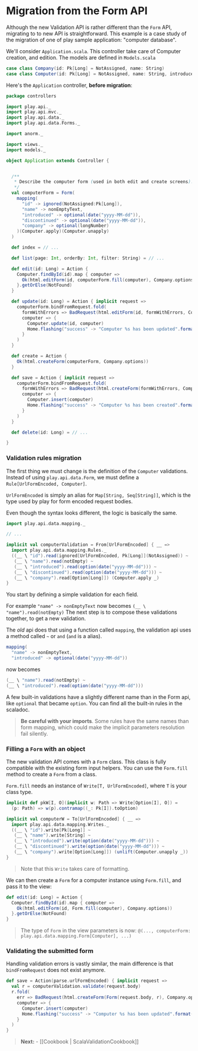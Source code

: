 # Migration from the Form API

Although the new Validation API is rather different than the `Form` API, migrating to to new API is straightforward.
This example is a case study of the migration of one of play sample application: "computer database".

We'll consider `Application.scala`. This controller take care of Computer creation, and edition. The models are defined in `Models.scala`

```scala
case class Company(id: Pk[Long] = NotAssigned, name: String)
case class Computer(id: Pk[Long] = NotAssigned, name: String, introduced: Option[Date], discontinued: Option[Date], companyId: Option[Long])
```

Here's the `Application` controller, **before migration**:

```scala
package controllers

import play.api._
import play.api.mvc._
import play.api.data._
import play.api.data.Forms._

import anorm._

import views._
import models._

object Application extends Controller {


  /**
   * Describe the computer form (used in both edit and create screens).
   */
  val computerForm = Form(
    mapping(
      "id" -> ignored(NotAssigned:Pk[Long]),
      "name" -> nonEmptyText,
      "introduced" -> optional(date("yyyy-MM-dd")),
      "discontinued" -> optional(date("yyyy-MM-dd")),
      "company" -> optional(longNumber)
    )(Computer.apply)(Computer.unapply)
  )

  def index = // ...

  def list(page: Int, orderBy: Int, filter: String) = // ...

  def edit(id: Long) = Action {
    Computer.findById(id).map { computer =>
      Ok(html.editForm(id, computerForm.fill(computer), Company.options))
    }.getOrElse(NotFound)
  }

  def update(id: Long) = Action { implicit request =>
    computerForm.bindFromRequest.fold(
      formWithErrors => BadRequest(html.editForm(id, formWithErrors, Company.options)),
      computer => {
        Computer.update(id, computer)
        Home.flashing("success" -> "Computer %s has been updated".format(computer.name))
      }
    )
  }

  def create = Action {
    Ok(html.createForm(computerForm, Company.options))
  }

  def save = Action { implicit request =>
    computerForm.bindFromRequest.fold(
      formWithErrors => BadRequest(html.createForm(formWithErrors, Company.options)),
      computer => {
        Computer.insert(computer)
        Home.flashing("success" -> "Computer %s has been created".format(computer.name))
      }
    )
  }

  def delete(id: Long) = // ...

}

```

### Validation rules migration

The first thing we must change is the definition of the `Computer` validations.
Instead of using `play.api.data.Form`, we must define a `Rule[UrlFormEncoded, Computer]`.

`UrlFormEncoded` is simply an alias for `Map[String, Seq[String]]`, which is the type used by play for form encoded request bodies.

Even though the syntax looks different, the logic is basically the same.

```scala
import play.api.data.mapping._

// ...

implicit val computerValidation = From[UrlFormEncoded] { __ =>
  import play.api.data.mapping.Rules._
  ((__ \ "id").read(ignored[UrlFormEncoded, Pk[Long]](NotAssigned)) ~
   (__ \ "name").read(notEmpty) ~
   (__ \ "introduced").read(option(date("yyyy-MM-dd"))) ~
   (__ \ "discontinued").read(option(date("yyyy-MM-dd"))) ~
   (__ \ "company").read[Option[Long]]) (Computer.apply _)
}
```

You start by defining a simple validation for each field.

For example `"name" -> nonEmptyText` now becomes `(__ \ "name").read(notEmpty)`
The next step is to compose these validations together, to get a new validation.

The *old* api does that using a function called `mapping`, the validation api uses a method called `~` or `and` (`and` is a alias).

```scala
mapping(
  "name" -> nonEmptyText,
  "introduced" -> optional(date("yyyy-MM-dd"))
```

now becomes

```scala
(__ \ "name").read(notEmpty) ~
(__ \ "introduced").read(option(date("yyyy-MM-dd")))
```

A few built-in validations have a slightly different name than in the Form api, like `optional` that became `option`. You can find all the built-in rules in the scaladoc.

> **Be careful with your imports**. Some rules have the same names than form mapping, which could make the implicit parameters resolution fail silently.


### Filling a `Form` with an object

The new validation API comes with a `Form` class. This class is fully compatible with the existing form input helpers.
You can use the `Form.fill` method to create a `Form` from a class.

`Form.fill` needs an instance of `Write[T, UrlFormEncoded]`, where `T` is your class type.

```scala
implicit def pkW[I, O](implicit w: Path => Write[Option[I], O]) =
  (p: Path) => w(p).contramap((_: Pk[I]).toOption)

implicit val computerW = To[UrlFormEncoded] { __ =>
  import play.api.data.mapping.Writes._
  ((__ \ "id").write[Pk[Long]] ~
   (__ \ "name").write[String] ~
   (__ \ "introduced").write(option(date("yyyy-MM-dd"))) ~
   (__ \ "discontinued").write(option(date("yyyy-MM-dd"))) ~
   (__ \ "company").write[Option[Long]]) (unlift(Computer.unapply _))
}
```

> Note that this `Write` takes care of formatting.

We can then create a `Form` for a computer instance using `Form.fill`, and pass it to the view:

```scala
def edit(id: Long) = Action {
  Computer.findById(id).map { computer =>
    Ok(html.editForm(id, Form.fill(computer), Company.options))
  }.getOrElse(NotFound)
}
```

> The type of `Form` in the view parameters is now: `@(..., computerForm: play.api.data.mapping.Form[Computer], ...)`

### Validating the submitted form

Handling validation errors is vastly similar, the main difference is that `bindFromRequest` does not exist anymore.

```scala
def save = Action(parse.urlFormEncoded) { implicit request =>
  val r = computerValidation.validate(request.body)
  r.fold(
    err => BadRequest(html.createForm(Form(request.body, r), Company.options)),
    computer => {
      Computer.insert(computer)
      Home.flashing("success" -> "Computer %s has been updated".format(computer.name))
    }
  )
}
```

> **Next:** - [[Cookbook | ScalaValidationCookbook]]
